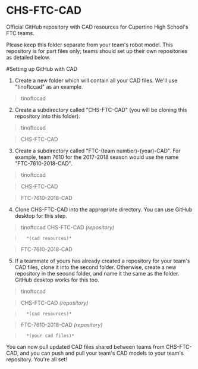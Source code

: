 # CHS-FTC-CAD

Official GitHub repository with CAD resources for Cupertino High School's FTC teams.

Please keep this folder separate from your team's robot model. This repository is for part files only; teams should set up their own repositories as detailed below.

#Setting up GitHub with CAD

1. Create a new folder which will contain all your CAD files. We'll use "tinoftccad" as an example.

> tinoftccad

2. Create a subdirectory called "CHS-FTC-CAD" (you will be cloning this repository into this folder).

> tinoftccad

> 	CHS-FTC-CAD

3. Create a subdirectory called "FTC-(team number)-(year)-CAD". For example, team 7610 for the 2017-2018 season would use the name "FTC-7610-2018-CAD".

> tinoftccad

> 	CHS-FTC-CAD

> 	FTC-7610-2018-CAD

4. Clone CHS-FTC-CAD into the appropriate directory. You can use GitHub desktop for this step.

> tinoftccad
> 	CHS-FTC-CAD *(repository)*

> 		*(cad resources)*

> 	FTC-7610-2018-CAD

5. If a teammate of yours has already created a repository for your team's CAD files, clone it into the second folder. Otherwise, create a new repository in the second folder, and name it the same as the folder. GitHub desktop works for this too.

> tinoftccad

> 	CHS-FTC-CAD *(repository)*

> 		*(cad resources)*

> 	FTC-7610-2018-CAD *(repository)*

> 		*(your cad files)*

You can now pull updated CAD files shared between teams from CHS-FTC-CAD, and you can push and pull your team's CAD models to your team's repository. You're all set!
